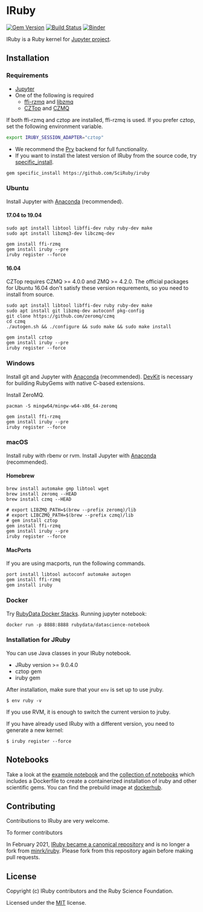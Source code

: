 # IRuby

[![Gem Version](https://badge.fury.io/rb/iruby.svg)](https://badge.fury.io/rb/iruby)
[![Build Status](https://github.com/SciRuby/iruby/workflows/CI/badge.svg)](https://github.com/SciRuby/iruby/actions)
[![Binder](https://mybinder.org/badge_logo.svg)](https://mybinder.org/v2/gh/RubyData/binder/master?filepath=ruby-data.ipynb)

IRuby is a Ruby kernel for [Jupyter project](http://try.jupyter.org/).

## Installation

### Requirements

* [Jupyter](https://jupyter.org)
* One of the following is required
    * [ffi-rzmq](https://github.com/chuckremes/ffi-rzmq) and [libzmq](https://github.com/zeromq/libzmq)
    * [CZTop](https://gitlab.com/paddor/cztop) and [CZMQ](https://github.com/zeromq/czmq)

If both ffi-rzmq and cztop are installed, ffi-rzmq is used. If you prefer cztop, set the following environment variable.

```sh
export IRUBY_SESSION_ADAPTER="cztop"
```

* We recommend the [Pry](https://github.com/pry/pry) backend for full functionality.
* If you want to install the latest version of IRuby from the source code, try [specific_install](https://github.com/rdp/specific_install).

```
gem specific_install https://github.com/SciRuby/iruby
```

### Ubuntu

Install Jupyter with [Anaconda](https://www.anaconda.com/) (recommended).

#### 17.04 to 19.04

```shell
sudo apt install libtool libffi-dev ruby ruby-dev make
sudo apt install libzmq3-dev libczmq-dev

gem install ffi-rzmq
gem install iruby --pre
iruby register --force
```

#### 16.04

CZTop requires CZMQ >= 4.0.0 and ZMQ >= 4.2.0. The official packages for Ubuntu 16.04 don't satisfy these version requrements, so you need to install from source.

```shell
sudo apt install libtool libffi-dev ruby ruby-dev make
sudo apt install git libzmq-dev autoconf pkg-config
git clone https://github.com/zeromq/czmq
cd czmq
./autogen.sh && ./configure && sudo make && sudo make install

gem install cztop
gem install iruby --pre
iruby register --force
```

### Windows

Install git and Jupyter with [Anaconda](https://www.anaconda.com/) (recommended).
[DevKit](https://rubyinstaller.org/add-ons/devkit.html) is necessary for building RubyGems with native C-based extensions.

Install ZeroMQ.
```shell
pacman -S mingw64/mingw-w64-x86_64-zeromq
```

```shell
gem install ffi-rzmq
gem install iruby --pre
iruby register --force
```

### macOS

Install ruby with rbenv or rvm.
Install Jupyter with [Anaconda](https://www.anaconda.com/) (recommended).

#### Homebrew

```shell
brew install automake gmp libtool wget
brew install zeromq --HEAD
brew install czmq --HEAD
```

```shell
# export LIBZMQ_PATH=$(brew --prefix zeromq)/lib
# export LIBCZMQ_PATH=$(brew --prefix czmq)/lib
# gem install cztop
gem install ffi-rzmq
gem install iruby --pre
iruby register --force
```

#### MacPorts

If you are using macports, run the following commands.

```shell
port install libtool autoconf automake autogen
gem install ffi-rzmq
gem install iruby
```

### Docker

Try [RubyData Docker Stacks](https://github.com/RubyData/docker-stacks). 
Running jupyter notebook:

```shell
docker run -p 8888:8888 rubydata/datascience-notebook
```

### Installation for JRuby

You can use Java classes in your IRuby notebook.

* JRuby version >= 9.0.4.0
* cztop gem
* iruby gem

After installation, make sure that your `env` is set up to use jruby.

```shell
$ env ruby -v
```

If you use RVM, it is enough to switch the current version to jruby.

If you have already used IRuby with a different version, you need to generate a new kernel:

```shell
$ iruby register --force
```

## Notebooks

Take a look at the [example notebook](http://nbviewer.ipython.org/urls/raw.github.com/SciRuby/sciruby-notebooks/master/getting_started.ipynb)
and the [collection of notebooks](https://github.com/SciRuby/sciruby-notebooks/) which includes a Dockerfile to create a containerized installation of iruby
and other scientific gems. You can find the prebuild image at [dockerhub](https://registry.hub.docker.com/u/minad/sciruby-notebooks/).

## Contributing

Contributions to IRuby are very welcome.

To former contributors

In February 2021, [IRuby became a canonical repository](https://github.com/SciRuby/iruby/issues/285) and is no longer a fork from [minrk/iruby](https://github.com/minrk/iruby). Please fork from this repository again before making pull requests. 

## License

Copyright (c) IRuby contributors and the Ruby Science Foundation.

Licensed under the [MIT](LICENSE) license.
